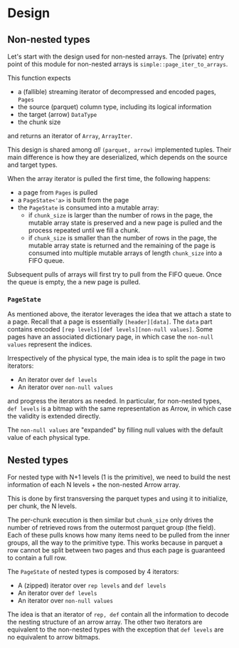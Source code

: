 # Design

## Non-nested types

Let's start with the design used for non-nested arrays. The (private) entry point of this
module for non-nested arrays is `simple::page_iter_to_arrays`.

This function expects

- a (fallible) streaming iterator of decompressed and encoded pages, `Pages`
- the source (parquet) column type, including its logical information
- the target (arrow) `DataType`
- the chunk size

and returns an iterator of `Array`, `ArrayIter`.

This design is shared among _all_ `(parquet, arrow)` implemented tuples. Their main
difference is how they are deserialized, which depends on the source and target types.

When the array iterator is pulled the first time, the following happens:

- a page from `Pages` is pulled
- a `PageState<'a>` is built from the page
- the `PageState` is consumed into a mutable array:
  - if `chunk_size` is larger than the number of rows in the page, the mutable array state is preserved and a new page is pulled and the process repeated until we fill a chunk.
  - if `chunk_size` is smaller than the number of rows in the page, the mutable array state
    is returned and the remaining of the page is consumed into multiple mutable arrays of length `chunk_size` into a FIFO queue.

Subsequent pulls of arrays will first try to pull from the FIFO queue. Once the queue is empty, the
a new page is pulled.

### `PageState`

As mentioned above, the iterator leverages the idea that we attach a state to a page. Recall
that a page is essentially `[header][data]`. The `data` part contains encoded
`[rep levels][def levels][non-null values]`. Some pages have an associated dictionary page,
in which case the `non-null values` represent the indices.

Irrespectively of the physical type, the main idea is to split the page in two iterators:

- An iterator over `def levels`
- An iterator over `non-null values`

and progress the iterators as needed. In particular, for non-nested types, `def levels` is
a bitmap with the same representation as Arrow, in which case the validity is extended directly.

The `non-null values` are "expanded" by filling null values with the default value of each physical
type.

## Nested types

For nested type with N+1 levels (1 is the primitive), we need to build the nest information of each
N levels + the non-nested Arrow array.

This is done by first transversing the parquet types and using it to initialize, per chunk, the N levels.

The per-chunk execution is then similar but `chunk_size` only drives the number of retrieved
rows from the outermost parquet group (the field). Each of these pulls knows how many items need
to be pulled from the inner groups, all the way to the primitive type. This works because
in parquet a row cannot be split between two pages and thus each page is guaranteed
to contain a full row.

The `PageState` of nested types is composed by 4 iterators:

- A (zipped) iterator over `rep levels` and `def levels`
- An iterator over `def levels`
- An iterator over `non-null values`

The idea is that an iterator of `rep, def` contain all the information to decode the
nesting structure of an arrow array. The other two iterators are equivalent to the non-nested
types with the exception that `def levels` are no equivalent to arrow bitmaps.
